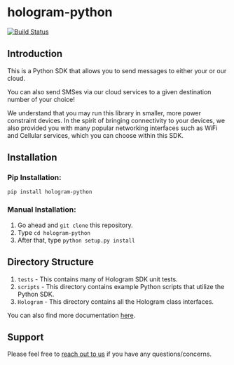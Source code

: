 # hologram-python

[![Build Status](https://travis-ci.org/hologram-io/hologram-python.svg?branch=master)](https://travis-ci.org/hologram-io/hologram-python)

## Introduction
This is a Python SDK that allows you to send messages to either your or our cloud.

You can also send SMSes via our cloud services to a given destination number of your choice!

We understand that you may run this library in smaller, more power constraint devices.
In the spirit of bringing connectivity to your devices, we also provided you with
many popular networking interfaces such as WiFi and Cellular services, which you can
choose within this SDK.

## Installation

### Pip Installation:

`pip install hologram-python`

### Manual Installation:

1. Go ahead and `git clone` this repository.
2. Type `cd hologram-python`
3. After that, type `python setup.py install`

## Directory Structure

1. `tests` - This contains many of Hologram SDK unit tests.
2. `scripts` -  This directory contains example Python scripts that utilize the Python SDK.
3. `Hologram` - This directory contains all the Hologram class interfaces.

You can also find more documentation [here](https://hologram.io/docs/reference/cloud/python-sdk).

## Support
Please feel free to [reach out to us](mailto:support@hologram.io) if you have any questions/concerns.
